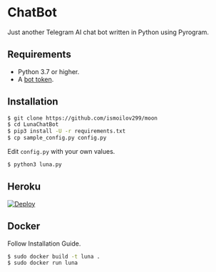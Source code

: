 # ChatBot
Just another Telegram AI chat bot written in Python using Pyrogram.



## Requirements

- Python 3.7 or higher.
- A [bot token](//t.me/botfather).


## Installation

```sh
$ git clone https://github.com/ismoilov299/moon
$ cd LunaChatBot
$ pip3 install -U -r requirements.txt
$ cp sample_config.py config.py
```
Edit `config.py` with your own values.
```sh
$ python3 luna.py
```


## Heroku

[![Deploy](https://www.herokucdn.com/deploy/button.svg)](https://heroku.com/deploy?template=https://github.com/ismoilov299/moon)


## Docker

Follow Installation Guide.
```sh
$ sudo docker build -t luna .
$ sudo docker run luna
```
